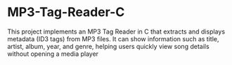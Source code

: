 # MP3-Tag-Reader-C
This project implements an MP3 Tag Reader in C that extracts and displays metadata (ID3 tags) from MP3 files. It can show information such as title, artist, album, year, and genre, helping users quickly view song details without opening a media player
